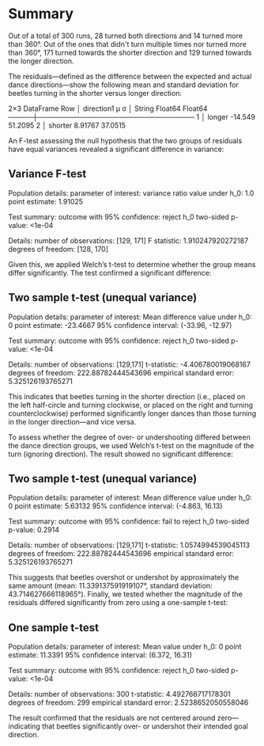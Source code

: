 # Summary
Out of a total of 300 runs, 28 turned both directions and 14 turned more than 360°. Out of the ones that didn't turn multiple times nor turned more than 360°, 171 turned towards the shorter direction and 129 turned towards the longer direction.

The residuals—defined as the difference between the expected and actual dance directions—show the following mean and standard deviation for beetles turning in the shorter versus longer direction:

2×3 DataFrame
 Row │ direction1  μ          σ
     │ String      Float64    Float64
─────┼────────────────────────────────
   1 │ longer      -14.549    51.2095
   2 │ shorter       8.91767  37.0515

An F-test assessing the null hypothesis that the two groups of residuals have equal variances revealed a significant difference in variance:

Variance F-test
---------------
Population details:
    parameter of interest:   variance ratio
    value under h_0:         1.0
    point estimate:          1.91025

Test summary:
    outcome with 95% confidence: reject h_0
    two-sided p-value:           <1e-04

Details:
    number of observations: [129, 171]
    F statistic:            1.910247920272187
    degrees of freedom:     [128, 170]


Given this, we applied Welch’s t-test to determine whether the group means differ significantly. The test confirmed a significant difference:

Two sample t-test (unequal variance)
------------------------------------
Population details:
    parameter of interest:   Mean difference
    value under h_0:         0
    point estimate:          -23.4667
    95% confidence interval: (-33.96, -12.97)

Test summary:
    outcome with 95% confidence: reject h_0
    two-sided p-value:           <1e-04

Details:
    number of observations:   [129,171]
    t-statistic:              -4.406780019068167
    degrees of freedom:       222.88782444543696
    empirical standard error: 5.325126193765271


This indicates that beetles turning in the shorter direction (i.e., placed on the left half-circle and turning clockwise, or placed on the right and turning counterclockwise) performed significantly longer dances than those turning in the longer direction—and vice versa.

To assess whether the degree of over- or undershooting differed between the dance direction groups, we used Welch’s t-test on the magnitude of the turn (ignoring direction). The result showed no significant difference:

Two sample t-test (unequal variance)
------------------------------------
Population details:
    parameter of interest:   Mean difference
    value under h_0:         0
    point estimate:          5.63132
    95% confidence interval: (-4.863, 16.13)

Test summary:
    outcome with 95% confidence: fail to reject h_0
    two-sided p-value:           0.2914

Details:
    number of observations:   [129,171]
    t-statistic:              1.0574994539045113
    degrees of freedom:       222.88782444543696
    empirical standard error: 5.325126193765271


This suggests that beetles overshot or undershot by approximately the same amount (mean: 11.339137591919107°, standard deviation: 43.714627666118965°). Finally, we tested whether the magnitude of the residuals differed significantly from zero using a one-sample t-test:

One sample t-test
-----------------
Population details:
    parameter of interest:   Mean
    value under h_0:         0
    point estimate:          11.3391
    95% confidence interval: (6.372, 16.31)

Test summary:
    outcome with 95% confidence: reject h_0
    two-sided p-value:           <1e-04

Details:
    number of observations:   300
    t-statistic:              4.492766717178301
    degrees of freedom:       299
    empirical standard error: 2.5238652050558046


The result confirmed that the residuals are not centered around zero—indicating that beetles significantly over- or undershot their intended goal direction.